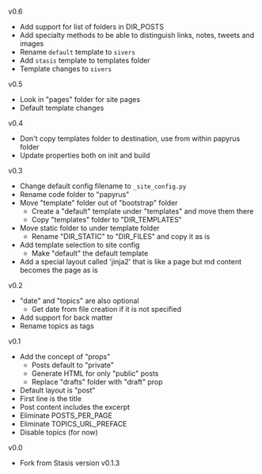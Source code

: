 v0.6
- Add support for list of folders in DIR_POSTS
- Add specialty methods to be able to distinguish links, notes, tweets and images
- Rename `default` template to `sivers`
- Add `stasis` template to templates folder
- Template changes to `sivers`

v0.5
- Look in "pages" folder for site pages
- Default template changes

v0.4
- Don't copy templates folder to destination, use from within papyrus folder
- Update properties both on init and build

v0.3
- Change default config filename to `_site_config.py`
- Rename code folder to "papyrus"
- Move "template" folder out of "bootstrap" folder
  - Create a "default" template under "templates" and move them there
  - Copy "templates" folder to "DIR_TEMPLATES" 
- Move static folder to under template folder
  - Rename "DIR_STATIC" to "DIR_FILES" and copy it as is
- Add template selection to site config
  - Make "default" the default template
- Add a special layout called 'jinja2' that is like a page but md content becomes the page as is

v0.2
- "date" and "topics" are also optional
  - Get date from file creation if it is not specified
- Add support for back matter
- Rename topics as tags

v0.1
- Add the concept of "props"
  - Posts default to "private"
  - Generate HTML for only "public" posts
  - Replace "drafts" folder with "draft" prop
- Default layout is "post"
- First line is the title
- Post content includes the excerpt
- Eliminate POSTS_PER_PAGE
- Eliminate TOPICS_URL_PREFACE
- Disable topics (for now)

v0.0
- Fork from Stasis version v0.1.3